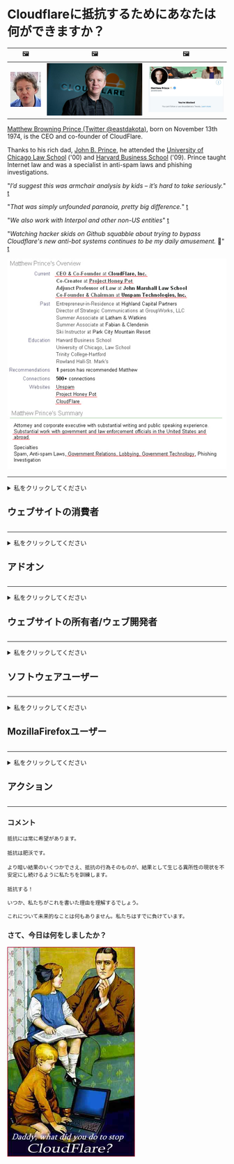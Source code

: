 # Cloudflareに抵抗するためにあなたは何ができますか？

| 🖼 | 🖼 | 🖼 |
| --- | --- | --- |
| ![](../image/matthew_prince_teen.jpg) | ![](../image/matthew_prince.jpg) | ![](../image/blockedbymatthewprince.jpg) |


[Matthew Browning Prince (Twitter @eastdakota)](https://twitter.com/eastdakota), born on November 13th 1974, is the CEO and co-founder of CloudFlare.

Thanks to his rich dad, [John B. Prince](http://web.archive.org/web/20081002173414/http://www.mufranchisee.com/article/453/), he attended the [University of Chicago Law School](https://en.wikipedia.org/wiki/University_of_Chicago_Law_School) ('00) and [Harvard Business School](https://en.wikipedia.org/wiki/Harvard_Business_School) ('09). Prince taught Internet law and was a specialist in anti-spam laws and phishing investigations.


"*I’d suggest this was armchair analysis by kids – it’s hard to take seriously.*" [t](https://www.theguardian.com/technology/2015/nov/19/cloudflare-accused-by-anonymous-helping-isis)

"*That was simply unfounded paranoia, pretty big difference.*"  [t](https://twitter.com/xxdesmus/status/992757936123359233)

"*We also work with Interpol and other non-US entities*" [t](https://twitter.com/eastdakota/status/1203028504184360960)

"*Watching hacker skids on Github squabble about trying to bypass Cloudflare's new anti-bot systems continues to be my daily amusement.* 🍿" [t](https://twitter.com/eastdakota/status/1273277839102656515)


![](../image/whoismp.jpg)

---


<details>
<summary>私をクリックしてください

## ウェブサイトの消費者
</summary>


- あなたが好きなウェブサイトがCloudflareを使用している場合は、Cloudflareを使用しないように伝えてください。
  - Facebook、Reddit、Twitter、Mastodonなどのソーシャルメディアで泣き言を言っても違いはありません。 [アクションはハッシュタグよりも大きいです。](https://twitter.com/phyzonloop/status/1274132092490862594)
  - 自分を役立てたい場合は、ウェブサイトの所有者に連絡してみてください。

[Cloudflareは言った](https://github.com/Eloston/ungoogled-chromium/issues/783):
```
問題が発生した特定のサービスまたはサイトについて管理者に連絡し、経験を共有することをお勧めします。
```

[あなたがそれを求めなければ、ウェブサイトの所有者はこの問題を決して知りません。](../PEOPLE.md)

![](../image/liberapay.jpg)

[成功例](https://counterpartytalk.org/t/turn-off-cloudflare-on-counterparty-co-plz/164/5).<br>
問題がありますか？ [今すぐ声を上げてください。](https://github.com/maraoz/maraoz.github.io/issues/1) 以下の例。

```
あなたは企業の検閲と大量監視を支援しているだけです。
https://codeberg.org/crimeflare/cloudflare-tor/src/branch/master/README.md
```

```
あなたのウェブページはCloudFlareのプライバシーを乱用するプライベートウォールガーデンにあります。
https://codeberg.org/crimeflare/cloudflare-tor/
```

- ウェブサイトのプライバシーポリシーをお読みください。
  - ウェブサイトがCloudflareの背後にある場合、またはウェブサイトがCloudflareに接続されたサービスを使用している場合。

「Cloudflare」とは何かを説明し、Cloudflareとデータを共有する許可を求める必要があります。 そうしないと、信頼が侵害されることになり、問題のWebサイトは回避する必要があります。

[許容できるプライバシーポリシーの例はこちらです](https://archive.is/bDlTz) ("Subprocessors" > "Entity Name")

```
あなたのプライバシーポリシーを読みましたが、Cloudflareという単語が見つかりません。
あなたが私のデータをCloudflareに供給し続けるならば、私はあなたとデータを共有することを拒否します。
https://codeberg.org/crimeflare/cloudflare-tor/
```

これは、Cloudflareという単語が含まれていないプライバシーポリシーの例です。
[Liberland Jobs](https://archive.is/daKIr) [privacy policy](https://docsend.com/view/feiwyte):

![](../image/cfwontobey.jpg)

Cloudflareには独自のプライバシーポリシーがあります。
[Cloudflareは人々を晒すのが大好きです。](https://www.reddit.com/r/GamerGhazi/comments/2s64fe/be_wary_reporting_to_cloudflare/)

これは、Webサイトのサインアップフォームの良い例です。
AFAIK、ゼロのウェブサイトがこれを行います。あなたは彼らを信頼しますか？

```
「XYZにサインアップ」をクリックすると、利用規約とプライバシーに関する声明に同意したことになります。
また、Cloudflareとデータを共有することに同意し、cloudflareのプライバシーに関する声明にも同意します。
Cloudflareがあなたの情報を漏らしたり、あなたが私たちのサーバーに接続することを許可しない場合、それは私たちのせいではありません。 [*]

[ サインアップ ] [ 同意しません ]
```
[*] [PEOPLE.md](../PEOPLE.md)


- 彼らのサービスを利用しないようにしてください。 Cloudflareによって監視されていることを忘れないでください。
  - ["I'm in your TLS, sniffin' your passworz"](../image/iminurtls.jpg)

- 他のウェブサイトを検索します。 インターネット上には選択肢と機会があります！

- 友達にTorを毎日使うように説得してください。
  - 匿名性はオープンインターネットの標準であるべきです！
  - [Torプロジェクトはこのプロジェクトを嫌っていることに注意してください。](../HISTORY.md)

</details>

------

<details>
<summary>私をクリックしてください

## アドオン
</summary>

- お使いのブラウザがFirefox、Tor Browser、またはUngoogled Chromiumの場合は、以下のアドオンのいずれかを使用してください。
  - 他の新しいアドオンを追加したい場合は、最初にそれについて尋ねてください。


| 名前 | 開発者 | サポート | ブロックできます | 通知できます | Chrome |
| -------- | -------- | -------- | -------- | -------- | -------- |
| [Bloku Cloudflaron MITM-Atakon](../subfiles/about.bcma.md) | #Addon | [ ? ](README.md) | **はい**     | **はい**     |  **はい** |
| [Ĉu ligoj estas vundeblaj al MITM-atako?](../subfiles/about.ismm.md) | #Addon | [ ? ](README.md) | 番号     | **はい**     |  **はい** |
| [Ĉu ĉi tiuj ligoj blokos Tor-uzanton?](../subfiles/about.isat.md) | #Addon | [ ? ](README.md) | 番号     | **はい**     |  **はい** |
| [Block Cloudflare MITM Attack](https://trac.torproject.org/projects/tor/attachment/ticket/24351/block_cloudflare_mitm_attack-1.0.14.1-an%2Bfx.xpi)<br>[**DELETED BY TOR PROJECT**](../HISTORY.md) | nullius | [ ? ](tool/block_cloudflare_mitm_fx), [Link](README.md) | **はい**     | **はい**     |  番号 |
| [TPRB](http://34ahehcli3epmhbu2wbl6kw6zdfl74iyc4vg3ja4xwhhst332z3knkyd.onion/) | Sw | [ ? ](http://34ahehcli3epmhbu2wbl6kw6zdfl74iyc4vg3ja4xwhhst332z3knkyd.onion/) | **はい**     | **はい**     |  番号 |
| [Detect Cloudflare](https://addons.mozilla.org/en-US/firefox/addon/detect-cloudflare/) | Frank Otto | [ ? ](https://github.com/traktofon/cf-detect) | 番号     | **はい**     |  番号 |
| [True Sight](https://addons.mozilla.org/en-US/firefox/addon/detect-cloudflare-plus/) | claustromaniac | [ ? ](https://github.com/claustromaniac/detect-cloudflare-plus) | 番号     | **はい**     |  番号 |
| [Which Cloudflare datacenter am I visiting?](https://addons.mozilla.org/en-US/firefox/addon/cf-pop/) | 依云 | [ ? ](https://github.com/lilydjwg/cf-pop) | 番号     | **はい**     |  番号 |


- 「Decentraleyes」は「CDNJS（Cloudflare）」への接続を停止できます。
  - 多くのリクエストがネットワークに到達するのを防ぎ、サイトが壊れないようにローカルファイルを提供します。
  - 開発者は答えた: "[very concerning indeed](https://github.com/Synzvato/decentraleyes/issues/236#issuecomment-352049501)", "[widespread usage severely centralizes the web](https://github.com/Synzvato/decentraleyes/issues/251#issuecomment-366752049)"

- [認証局（CA）からCloudflare証明書を削除または不信にすることもできます。](https://www.ssl.com/how-to/remove-root-certificate-firefox/)

</details>

------

<details>
<summary>私をクリックしてください

## ウェブサイトの所有者/ウェブ開発者
</summary>


![](../image/word_cloudflarefree.jpg)

- Cloudflareソリューション、期間を使用しないでください。
  - あなたはそれよりもうまくやれるでしょう？ [Cloudflareのサブスクリプション、プラン、ドメイン、またはアカウントを削除する方法は次のとおりです。](https://support.cloudflare.com/hc/en-us/articles/200167776-Removing-subscriptions-plans-domains-or-accounts)

| 🖼 | 🖼 |
| --- | --- |
| ![](../image/htmlalertcloudflare.jpg) | ![](../image/htmlalertcloudflare2.jpg) |

- より多くの顧客が欲しいですか？ あなたは何をするべきか知っています。 ヒントは「境界線より上」です。
  - [こんにちは、あなたは「私たちはあなたのプライバシーを真剣に受け止めています」と書きましたが、私は「エラー403 Forbidden Anonymous ProxyNotAllowed」を受け取りました。](https://it.slashdot.org/story/19/02/19/0033255/stop-saying-we-take-your-privacy-and-security-seriously) なぜTorまたはVPNをブロックしているのですか？ [そして、なぜあなたは一時的な電子メールをブロックしているのですか？](http://nomdjgwjvyvlvmkolbyp3rocn2ld7fnlidlt2jjyotn3qqsvzs2gmuyd.onion/mail/)

![](../image/anonexist.jpg)

- Cloudflareを使用すると、停止の可能性が高くなります。 サーバーがダウンしている場合、またはCloudflareがダウンしている場合、訪問者はWebサイトにアクセスできません。
  - [Cloudflareがダウンすることはないと本当に思いましたか？](https://www.ibtimes.com/cloudflare-down-not-working-sites-producing-504-gateway-timeout-errors-2618008) [Another](https://twitter.com/Jedduff/status/1097875615997399040) [sample](https://twitter.com/search?f=tweets&vertical=default&q=Cloudflare%20is%20having%20problems). [Need more](../PEOPLE.md)?

![](../image/cloudflareinternalerror.jpg)

- Cloudflareを使用して「APIサービス」、「ソフトウェア更新サーバー」、または「RSSフィード」をプロキシすると、顧客に害を及ぼします。 顧客から電話があり、「APIを使用できなくなりました」と言われましたが、何が起こっているのかわかりません。 Cloudflareは静かにあなたの顧客をブロックすることができます。 大丈夫だと思いますか？
  - 多くのRSSリーダークライアントとRSSリーダーオンラインサービスがあります。 人々に購読を許可しないのに、なぜRSSフィードを公開するのですか？

![](../image/rssfeedovercf.jpg)

- HTTPS証明書が必要ですか？ 「Let'sEncrypt」を使用するか、CA会社から購入してください。

- DNSサーバーが必要ですか？ 独自のサーバーをセットアップできませんか？ それらはどうですか: [Hurricane Electric Free DNS](https://dns.he.net/), [Dyn.com](https://dyn.com/dns/), [1984 Hosting](https://www.1984hosting.com/), [Afraid.Org (TORを使用している場合、管理者はアカウントを削除します)](https://freedns.afraid.org/)

- ホスティングサービスをお探しですか？ 無料のみ？ それらはどうですか: [Onion Service](http://vww6ybal4bd7szmgncyruucpgfkqahzddi37ktceo3ah7ngmcopnpyyd.onion/en/security/network-security/tor/onionservices-best-practices), [Free Web Hosting Area](https://freewha.com/), [Autistici/Inventati Web Site Hosting](https://www.autinv5q6en4gpf4.onion/services/website), [Github Pages](https://pages.github.com/), [Surge](https://surge.sh/)
  - [Cloudflareの代替](../subfiles/cloudflare-alternatives.md)

- 「cloudflare-ipfs.com」を使用していますか？ [Cloudflare IPFSが悪いことを知っていますか？](../PEOPLE.md)

- サーバーにOWASPやFail2BanなどのWebアプリケーションファイアウォールをインストールし、適切に構成します。
  - Torをブロックすることは解決策ではありません。小さな悪いユーザーのためだけに全員を罰しないでください。

- 「CloudflareWarp」ユーザーがあなたのウェブサイトにアクセスするのをリダイレクトまたはブロックします。 そして、可能であれば理由を提供してください。

> IPリスト: "[Cloudflareの現在のIP範囲](cloudflare_inc/)"

> A: それらをブロックするだけです

```
server {
...
deny 173.245.48.0/20;
deny 103.21.244.0/22;
deny 103.22.200.0/22;
deny 103.31.4.0/22;
deny 141.101.64.0/18;
deny 108.162.192.0/18;
deny 190.93.240.0/20;
deny 188.114.96.0/20;
deny 197.234.240.0/22;
deny 198.41.128.0/17;
deny 162.158.0.0/15;
deny 104.16.0.0/12;
deny 172.64.0.0/13;
deny 131.0.72.0/22;
deny 2400:cb00::/32;
deny 2606:4700::/32;
deny 2803:f800::/32;
deny 2405:b500::/32;
deny 2405:8100::/32;
deny 2a06:98c0::/29;
deny 2c0f:f248::/32;
...
}
```

> B: 警告ページにリダイレクトする

```
http {
...
geo $iscf {
default 0;
173.245.48.0/20 1;
103.21.244.0/22 1;
103.22.200.0/22 1;
103.31.4.0/22 1;
141.101.64.0/18 1;
108.162.192.0/18 1;
190.93.240.0/20 1;
188.114.96.0/20 1;
197.234.240.0/22 1;
198.41.128.0/17 1;
162.158.0.0/15 1;
104.16.0.0/12 1;
172.64.0.0/13 1;
131.0.72.0/22 1;
2400:cb00::/32 1;
2606:4700::/32 1;
2803:f800::/32 1;
2405:b500::/32 1;
2405:8100::/32 1;
2a06:98c0::/29 1;
2c0f:f248::/32 1;
}
...
}

server {
...
if ($iscf) {rewrite ^ https://example.com/cfwsorry.php;}
...
}

<?php
header('HTTP/1.1 406 Not Acceptable');
echo <<<CLOUDFLARED
Thank you for visiting ourwebsite.com!<br />
We are sorry, but we can't serve you because your connection is being intercepted by Cloudflare.<br />
Please read https://codeberg.org/crimeflare/cloudflare-tor for more information.<br />
CLOUDFLARED;
die();
```

- 自由を信じて匿名ユーザーを歓迎する場合は、Tor OnionServiceまたはI2Pをインサイトでセットアップしてください。

- 他のClearnet / Torデュアルウェブサイト運営者にアドバイスを求め、匿名の友達を作りましょう！

</details>

------

<details>
<summary>私をクリックしてください

## ソフトウェアユーザー
</summary>


- DiscordはCloudFlareを使用しています。 代替案？ おすすめ [**Briar** (Android)](https://f-droid.org/en/packages/org.briarproject.briar.android/), [Ricochet (PC)](https://ricochet.im/), [Tox + Tor (Android/PC)](https://tox.chat/download.html)
  - BriarにはTorデーモンが含まれているため、Orbotをインストールする必要はありません。
  - Qwtch開発者、Open Privacyは、通知なしにgitサービスからstop_cloudflareプロジェクトを削除しました。

- Debian GNU / Linuxまたはその派生物を使用している場合は、サブスクライブしてください: [bug #831835](https://bugs.debian.org/cgi-bin/bugreport.cgi?bug=831835). そして、可能であれば、パッチの検証を支援し、メンテナがそれを受け入れるべきかどうかについて正しい結論に達するのを支援します。

- これらのブラウザを常にお勧めします。

| 名前 | 開発者 | サポート | コメント |
| -------- | -------- | -------- | -------- |
| [Ungoogled-Chromium](https://ungoogled-software.github.io/ungoogled-chromium-binaries/) | Eloston | [ ? ](https://github.com/Eloston/ungoogled-chromium) | PC (Win, Mac, Linux)  _!Tor_ |
| [Bromite](https://www.bromite.org/fdroid) | Bromite | [ ? ](https://github.com/bromite/bromite/issues) | Android  _!Tor_ |
| [Tor Browser](https://www.torproject.org/download/) | Tor Project | [ ? ](https://support.torproject.org/) | PC (Win, Mac, Linux)  _Tor_|
| [Tor Browser Android](https://www.torproject.org/download/) | Tor Project | [ ? ](https://support.torproject.org/) | Android  _Tor_|
| [Onion Browser](https://itunes.apple.com/us/app/onion-browser/id519296448?mt=8) | Mike Tigas | [ ? ](https://github.com/OnionBrowser/OnionBrowser/issues) | Apple iOS  _Tor_|
| [GNU/Icecat](https://www.gnu.org/software/gnuzilla/) | GNU | [ ? ](https://www.gnu.org/software/gnuzilla/) | PC (Linux) |
| [IceCatMobile](https://f-droid.org/en/packages/org.gnu.icecat/) | GNU | [ ? ](https://lists.gnu.org/mailman/listinfo/bug-gnuzilla) | Android |
| [Iridium Browser](https://iridiumbrowser.de/about/) | Iridium | [ ? ](https://github.com/iridium-browser/iridium-browser/) | PC (Win, Mac, Linux, OpenBSD) |


他のソフトウェアのプライバシーは不完全です。 これは、Torブラウザが「完璧」であるという意味ではありません。
インターネットとテクノロジーには、100％安全でも100％プライベートでもありません。

- Torを使いたくないですか？ Torデーモンで任意のブラウザを使用できます。
  - [Torプロジェクトはこれを好まないことに注意してください。](https://support.torproject.org/tbb/tbb-9/) 可能であれば、Torブラウザを使用してください。
- [TorでChromiumを使用する方法](../subfiles/chromium_tor.md)


他のソフトウェアのプライバシーについて話しましょう。

- [本当にFirefoxを使用する必要がある場合は、「FirefoxESR」を選択してください。](https://www.mozilla.org/en-US/firefox/organizations/)
  - [Firefox-スパイウェアウォッチドッグ](https://spyware.neocities.org/articles/firefox.html)
  - [Firefoxは言論の自由を拒否し、言論の自由を禁止します](https://web.archive.org/web/20200423010026/https://reclaimthenet.org/firefox-rejects-free-speech-bans-free-speech-commenting-plugin-dissenter-from-its-extensions-gallery/)
  - ["100以上の反対票。ソフトウェア会社に固執するように頼んでいるようです...ソフトウェアは最近あまりにも多すぎます。"](https://old.reddit.com/r/firefox/comments/gutdiw/weve_got_work_to_do_the_mozilla_blog/fslbbb6/)
  - [ええと、FirefoxがURLバーにスポンサーリンクを表示するのはなぜですか？](https://www.reddit.com/r/firefox/comments/jybx2w/uh_why_is_firefox_showing_me_sponsored_links_in/)
  - [Mozilla-悪魔の化身](https://digdeeper.neocities.org/ghost/mozilla.html)

- [MozillaはCloudflareサービスを使用していることを忘れないでください。](https://www.robtex.com/dns-lookup/www.mozilla.org) [彼らはまた彼らの製品でCloudflareのDNSサービスを使用しています。](https://www.theregister.co.uk/2018/03/21/mozilla_testing_dns_encryption/)

- [Mozillaはこのチケットを公式に拒否しました。](https://bugzilla.mozilla.org/show_bug.cgi?id=1426618)

- [FirefoxFocusは冗談です。](https://github.com/mozilla-mobile/focus-android/issues/1743) [彼らはテレメトリをオフにすることを約束しましたが、それを変更しました。](https://github.com/mozilla-mobile/focus-android/issues/4210)

- [PaleMoon / Basilisk開発者はCloudflareが大好きです。](https://github.com/mozilla-mobile/focus-android/issues/1743#issuecomment-345993097)
  - [Pale Moonのアーカイブサーバーが18か月間、マルウェアをハッキングして拡散しました](https://www.reddit.com/r/privacytoolsIO/comments/cc808y/pale_moons_archive_server_hacked_and_spread/)
  - 彼はTorユーザーも嫌いです - "[Torに対して敵対的にしましょう。非常に高い悪用要因を考えると、ほとんどのサイトはTorに対して敵対的であるはずだと思います。](https://github.com/yacy/yacy_search_server/issues/314#issuecomment-565932097)"

- [Waterfoxには深刻な「電話の家」の問題があります](https://spyware.neocities.org/articles/waterfox.html)

- [GoogleChromeはスパイウェアです。](https://www.gnu.org/proprietary/malware-google.en.html)
  - [Googleはあなたの活動をプロファイリングします。](https://spyware.neocities.org/articles/chrome.html)

- [SRWare Ironは、ホーム接続を行う電話が多すぎます。](https://spyware.neocities.org/articles/iron.html) また、Googleドメインに接続します。

- [ブレイブブラウザはFacebook / Twitterトラッカーをホワイトリストに登録します。](https://www.bleepingcomputer.com/news/security/facebook-twitter-trackers-whitelisted-by-brave-browser/)
  - [ここにもっと問題があります。](https://spyware.neocities.org/articles/brave.html)
  - [バイナンスアフィリエイトID](https://twitter.com/cryptonator1337/status/1269594587716374528)

- [Microsoft Edgeを使用すると、Facebookはユーザーの背後でFlashコードを実行できます。](https://www.zdnet.com/article/microsoft-edge-lets-facebook-run-flash-code-behind-users-backs/)

- [Vivaldiはあなたのプライバシーを尊重しません。](https://spyware.neocities.org/articles/vivaldi.html)

- [Operaスパイウェアレベル：非常に高い](https://spyware.neocities.org/articles/opera.html)

- Apple iOS: [iOSはマルウェアであることが主な理由で、iOSを使用するべきではありません。](https://www.gnu.org/proprietary/malware-apple.html)

したがって、上記の表のみをお勧めします。他には何もありません。

</details>

------

<details>
<summary>私をクリックしてください

## MozillaFirefoxユーザー
</summary>


- 「FirefoxNightly」は、オプトアウト方式なしでデバッグレベルの情報をMozillaサーバーに送信します。
  - [MozillaサーバーはCloudflareを使用しています](https://www.digwebinterface.com/?hostnames=www.mozilla.org%0D%0Amozilla.cloudflare-dns.com&type=&ns=resolver&useresolver=8.8.4.4&nameservers=)

- FirefoxがMozillaサーバーに接続することを禁止することができます。
  - [Mozillaのポリシーテンプレートガイド](https://github.com/mozilla/policy-templates/blob/master/README.md)
  - Mozillaは自分自身をホワイトリストに登録するのが好きなので、このトリックは後のバージョンでは機能しなくなる可能性があることに注意してください。
  - ファイアウォールとDNSフィルターを使用して、それらを完全にブロックします。

"`/distribution/policies.json`"

>     "WebsiteFilter": {
> 		"Block": [
> 		"*://*.mozilla.com/*",
> 		"*://*.mozilla.net/*",
> 		"*://*.mozilla.org/*",
> 		"*://webcompat.com/*",
> 		"*://*.firefox.com/*",
> 		"*://*.thunderbird.net/*",
> 		"*://*.cloudflare.com/*"
> 		]
>     },


- ~~Cloudflareを使用しないように伝えて、mozillaのトラッカーのバグを報告してください。~~ bugzillaに関するバグレポートがありました。多くの人が懸念を表明しましたが、バグは2018年に管理者によって隠されました。

- FirefoxでDoHを無効にすることができます。
  - [FirefoxのデフォルトのDNSプロバイダーを変更する](../subfiles/change-firefox-dns.md)

![](../image/firefoxdns.jpg)

- [非ISPDNSを使用する場合は、OpenNIC Tier2DNSサービスまたは非CloudflareDNSサービスの使用を検討してください。](https://wiki.opennic.org/start)
![](../image/opennic.jpg)
  - DNSでCloudflareをブロックします。 [Crimeflare DNS](https://dns.crimeflare.eu.org/)

- TorをDNSリゾルバーとして使用できます。 [Torの専門家でない場合は、ここで質問してください。](https://tor.stackexchange.com/)

> **どうやって？**
> 1. Torをダウンロードしてコンピューターにインストールします。
> 2. この行を「torrc」ファイルに追加します。
> DNSPort 127.0.0.1:53
> 3. Torを再起動します。
> 4. コンピューターのDNSサーバーを「127.0.0.1」に設定します。

</details>

------

<details>
<summary>私をクリックしてください

## アクション
</summary>


- Cloudflareの危険性について周りの人に伝えてください。

- [このリポジトリの改善にご協力ください。](https://codeberg.org/crimeflare/cloudflare-tor).
  - 両方のリスト、それに対する議論と詳細。

- [Cloudflare（および同様の会社）で問題が発生した場所を文書化して非常に公開し、そうするときは必ずこのリポジトリに言及してください](https://codeberg.org/crimeflare/cloudflare-tor) :)

- デフォルトでTorを使用する人を増やして、世界のさまざまな部分の視点からWebを体験できるようにします。

- Cloudflareから世界を解放することに専念するソーシャルメディアとミートスペースのグループを開始します。

- 必要に応じて、このリポジトリ上のこれらのグループにリンクします。これは、グループとして一緒に作業することを調整するための場所になります。

- [Cloudflareの意味のある非企業の代替手段を提供できる協同組合を開始します。](../subfiles/cloudflare-alternatives.md)

- 少なくともCloudflareに対して多層防御を提供するのに役立つ代替案を教えてください。

- Cloudflareをご利用の場合は、プライバシー設定を行い、違反するのを待ちます。
  - [次に、それらをスパム対策/プライバシー違反の料金で請求します。](https://twitter.com/thexpaw/status/1108424723233419264)

- アメリカ合衆国にいて、問題のWebサイトが銀行または会計士である場合は、グラム・リーチ・ブライリー法または障害を持つアメリカ人法に基づいて法的な圧力をかけ、どこまで到達できるかを報告してください。 。

- ウェブサイトが政府のサイトである場合は、米国憲法修正第1条に基づいて法的な圧力をかけるようにしてください。

- EU市民の場合は、一般データ保護規則に基づいて個人情報を送信するためにWebサイトに連絡してください。彼らがあなたにあなたの情報を提供することを拒否した場合、それは法律違反です。

- ウェブサイトでサービスを提供していると主張する企業の場合は、消費者保護団体やBBBに「虚偽の広告」として報告してみてください。 CloudflareのウェブサイトはCloudflareサーバーによって提供されます。

- [ITUは、米国の文脈で、Cloudflareが十分に大きくなり始めており、独占禁止法が適用される可能性があることを示唆しています。](https://www.itu.int/en/ITU-T/Workshops-and-Seminars/20181218/Documents/Geoff_Huston_Presentation.pdf)

- GNU GPLバージョン4には、そのようなサービスの背後にソースコードを保存することに対する規定が含まれている可能性があり、すべてのGPLv4以降のプログラムでは、少なくともソースコードはTorユーザーを差別しない媒体を介してアクセスできる必要があります。

</details>

------

### コメント

```
抵抗には常に希望があります。

抵抗は肥沃です。

より暗い結果のいくつかでさえ、抵抗の行為そのものが、結果として生じる異所性の現状を不安定にし続けるように私たちを訓練します。

抵抗する！
```

```
いつか、私たちがこれを書いた理由を理解するでしょう。
```

```
これについて未来的なことは何もありません。私たちはすでに負けています。
```

### さて、今日は何をしましたか？


![](../image/stopcf.jpg)

